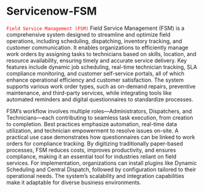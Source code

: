 # Servicenow-FSM

<code style="color : Red">Field Service Management (FSM)</code>
Field Service Management (FSM) is a comprehensive system designed to streamline and optimize field operations, including scheduling, dispatching, inventory tracking, and customer communication. It enables organizations to efficiently manage work orders by assigning tasks to technicians based on skills, location, and resource availability, ensuring timely and accurate service delivery. Key features include dynamic job scheduling, real-time technician tracking, SLA compliance monitoring, and customer self-service portals, all of which enhance operational efficiency and customer satisfaction. The system supports various work order types, such as on-demand repairs, preventive maintenance, and third-party services, while integrating tools like automated reminders and digital questionnaires to standardize processes.

FSM’s workflow involves multiple roles—Administrators, Dispatchers, and Technicians—each contributing to seamless task execution, from creation to completion. Best practices emphasize automation, real-time data utilization, and technician empowerment to resolve issues on-site. A practical use case demonstrates how questionnaires can be linked to work orders for compliance tracking. By digitizing traditionally paper-based processes, FSM reduces costs, improves productivity, and ensures compliance, making it an essential tool for industries reliant on field services. For implementation, organizations can install plugins like Dynamic Scheduling and Central Dispatch, followed by configuration tailored to their operational needs. The system’s scalability and integration capabilities make it adaptable for diverse business environments.

